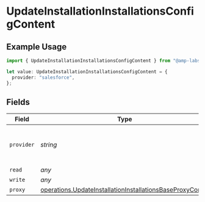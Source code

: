 # UpdateInstallationInstallationsConfigContent

## Example Usage

```typescript
import { UpdateInstallationInstallationsConfigContent } from "@amp-labs/sdk-node/models/operations";

let value: UpdateInstallationInstallationsConfigContent = {
  provider: "salesforce",
};
```

## Fields

| Field                                                                                                                                  | Type                                                                                                                                   | Required                                                                                                                               | Description                                                                                                                            | Example                                                                                                                                |
| -------------------------------------------------------------------------------------------------------------------------------------- | -------------------------------------------------------------------------------------------------------------------------------------- | -------------------------------------------------------------------------------------------------------------------------------------- | -------------------------------------------------------------------------------------------------------------------------------------- | -------------------------------------------------------------------------------------------------------------------------------------- |
| `provider`                                                                                                                             | *string*                                                                                                                               | :heavy_check_mark:                                                                                                                     | The SaaS API that we are integrating with.                                                                                             | salesforce                                                                                                                             |
| `read`                                                                                                                                 | *any*                                                                                                                                  | :heavy_minus_sign:                                                                                                                     | N/A                                                                                                                                    |                                                                                                                                        |
| `write`                                                                                                                                | *any*                                                                                                                                  | :heavy_minus_sign:                                                                                                                     | N/A                                                                                                                                    |                                                                                                                                        |
| `proxy`                                                                                                                                | [operations.UpdateInstallationInstallationsBaseProxyConfig](../../models/operations/updateinstallationinstallationsbaseproxyconfig.md) | :heavy_minus_sign:                                                                                                                     | N/A                                                                                                                                    |                                                                                                                                        |